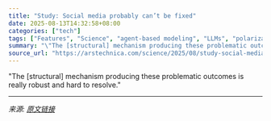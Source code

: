 ```yaml
---
title: "Study: Social media probably can’t be fixed"
date: 2025-08-13T14:32:58+08:00
categories: ["tech"]
tags: ["Features", "Science", "agent-based modeling", "LLMs", "polarization", "social media", "social psychology", "social sciences", "social works"]
summary: "\"The [structural] mechanism producing these problematic outcomes is really robust and hard to resolve.\""
source_url: "https://arstechnica.com/science/2025/08/study-social-media-probably-cant-be-fixed/"
---
```


"The [structural] mechanism producing these problematic outcomes is really robust and hard to resolve."

---

*来源: [原文链接](https://arstechnica.com/science/2025/08/study-social-media-probably-cant-be-fixed/)*
